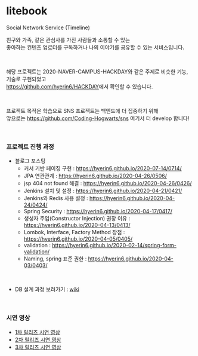 # litebook
Social Network Service (Timeline)    

친구와 가족, 같은 관심사를 가진 사람들과 소통할 수 있는     
좋아하는 컨텐츠 업로더를 구독하거나 나의 이야기를 공유할 수 있는 서비스입니다.     

<br />       

해당 프로젝트는 2020-NAVER-CAMPUS-HACKDAY와 같은 주제로 비슷한 기능, 기술로 구현되었고       
<https://github.com/hyerin6/HACKDAY>에서 확인할 수 있습니다.      

<br />        

프로젝트 목적은 학습으로 SNS 프로젝트는 백엔드에 더 집중하기 위해     
앞으로는 <https://github.com/Coding-Hogwarts/sns> 여기서 더 develop 합니다!          


<br />        

### 프로젝트 진행 과정   
- 블로그 포스팅   
  + 커서 기반 페이징 구현 : <https://hyerin6.github.io/2020-07-14/0714/>    
  + JPA 연관관계 : <https://hyerin6.github.io/2020-04-26/0506/>      
  + jsp 404 not found 해결 : <https://hyerin6.github.io/2020-04-26/0426/>     
  + Jenkins 설치 및 설정 : <https://hyerin6.github.io/2020-04-21/0421/>      
  + Jenkins와 Redis 사용 설정 : <https://hyerin6.github.io/2020-04-24/0424/>       
  + Spring Security : <https://hyerin6.github.io/2020-04-17/0417/>   
  + 생성자 주입(Constructor Injection) 권장 이유 : <https://hyerin6.github.io/2020-04-13/0413/>    
  + Lombok, Interface, Factory Method 장점 : <https://hyerin6.github.io/2020-04-05/0405/>     
  + validation : <https://hyerin6.github.io/2020-02-14/spring-form-validation/>    
  + Naming, spring 표준 권한 : <https://hyerin6.github.io/2020-04-03/0403/>   
<br />     
  
- DB 설계 과정 보러가기 : [wiki](https://github.com/hyerin6/litebook/wiki/%5BWEB%5D-Entity-Relation-Model)          

<br />   

### 시연 영상     
- [1차 릴리즈 시연 영상](https://youtu.be/R466EUkHROQ)  
- [2차 릴리즈 시연 영상](https://youtu.be/EyKL24FIm0U)  
- [3차 릴리즈 시연 영상](https://youtu.be/OaW38Hp6e6E)     
